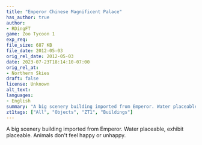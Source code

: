 ```yaml
---
title: "Emperor Chinese Magnificent Palace"
has_author: true
author: 
- RDingFT
game: Zoo Tycoon 1
exp_req: 
file_size: 687 KB
file_date: 2012-05-03
orig_rel_date: 2012-05-03
date: 2023-07-23T18:14:10-07:00
orig_rel_at: 
- Northern Skies
draft: false
license: Unknown
alt_text: 
languages:
- English
summary: "A big scenery building imported from Emperor. Water placeable, exhibit placeable. Animals don't feel happy or unhappy. "
zt1tags: ["All", "Objects", "ZT1", "Buildings"]
---
```


A big scenery building imported from Emperor. Water placeable, exhibit placeable. Animals don't feel happy or unhappy. 